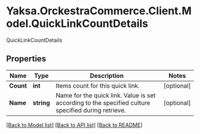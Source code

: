 # Yaksa.OrckestraCommerce.Client.Model.QuickLinkCountDetails
QuickLinkCountDetails

## Properties

Name | Type | Description | Notes
------------ | ------------- | ------------- | -------------
**Count** | **int** | Items count for this quick link. | [optional] 
**Name** | **string** | Name for the quick link. Value is set according to the specified culture specified during retrieve. | [optional] 

[[Back to Model list]](../README.md#documentation-for-models) [[Back to API list]](../README.md#documentation-for-api-endpoints) [[Back to README]](../README.md)

